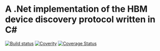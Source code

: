 # A .Net implementation of the HBM device discovery protocol written in C&#35;

[![Build status](https://ci.appveyor.com/api/projects/status/8kxgstqf064mitch?svg=true)](https://ci.appveyor.com/project/gatzka/sharpscan)
[![Coverity](https://scan.coverity.com/projects/9951/badge.svg)](https://scan.coverity.com/projects/9951)
[![Coverage Status](https://coveralls.io/repos/github/HBM/SharpScan/badge.svg?branch=master)](https://coveralls.io/github/HBM/SharpScan?branch=master)


